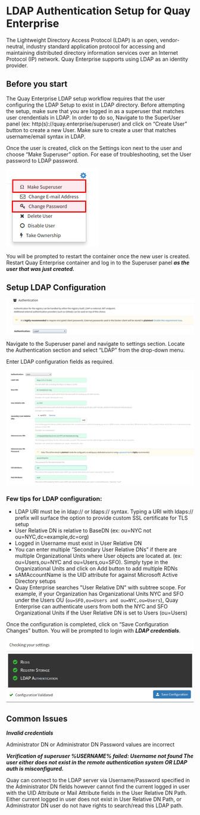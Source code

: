 # LDAP Authentication Setup for Quay Enterprise

The Lightweight Directory Access Protocol (LDAP) is an open, vendor-neutral, industry standard application protocol for accessing and maintaining distributed directory information services over an Internet Protocol (IP) network. Quay Enterprise supports using LDAP as an identity provider.

## Before you start

The Quay Enterprise LDAP setup workflow requires that the user configuring the LDAP Setup to exist in LDAP directory. Before attempting the setup, make sure that you are logged in as a superuser that matches user crendentials in LDAP. In order to do so, Navigate to the SuperUser panel (ex: http(s)://quay.enterprise/superuser) and click on “Create User” button to create a new User. Make sure to create a user that matches username/email syntax in LDAP. 

Once the user is created, click on the Settings icon next to the user and choose “Make Superuser” option. For ease of troubleshooting, set the User password to LDAP password. 

<img src="img/superuser-user-settings.png" class="img-center" alt="Enable GitHub Authentication"/> 

You will be prompted to restart the container once the new user is created. Restart Quay Enterprise container and log in to the Superuser panel ***as the user that was just created.*** 

## Setup LDAP Configuration

<img src="img/authentication-ldap.png" class="img-center" alt="Enable GitHub Authentication"/>

Navigate to the Superuser panel and navigate to settings section. Locate the Authentication section and select “LDAP” from the drop-down menu. 

Enter LDAP configuration fields as required.

<img src="img/authentication-ldap-details.png" class="img-center" alt="Enable GitHub Authentication"/>

### Few tips for LDAP configuration:

- LDAP URI must be in ldap:// or ldaps:// syntax. Typing a URI with ldaps:// prefix will surface the option to provide custom SSL certificate for TLS setup
- User Relative DN is relative to BaseDN (ex: ou=NYC not ou=NYC,dc=example,dc=org)
- Logged in Username must exist in User Relative DN
- You can enter multiple “Secondary User Relative DNs” if there are multiple Organizational Units where User objects are located at. (ex: ou=Users,ou=NYC and ou=Users,ou=SFO). Simply type in the Organizational Units and click on Add button to add multiple RDNs
- sAMAccountName is the UID attribute for against Microsoft Active Directory setups
- Quay Enterprise searches "User Relative DN" with subtree scope. For example, if your Organization has Organizational Units NYC and SFO under the Users OU (`ou=SFO,ou=Users and ou=NYC,ou=Users`), Quay Enterprise can authenticate users from both the NYC and SFO Organizational Units if the User Relative DN is set to Users (ou=Users)

Once the configuration is completed, click on “Save Configuration Changes” button. You will be prompted to login with ***LDAP credentials***. 

<img src="img/authentication-ldap-success.png" class="img-center" alt="Enable GitHub Authentication"/>

## Common Issues

***Invalid credentials*** 

Administrator DN or Administrator DN Password values are incorrect

***Verification of superuser %USERNAME% failed: Username not found The user either does not exist in the remote authentication system OR LDAP auth is misconfigured.***

Quay can connect to the LDAP server via Username/Password specified in the Administrator DN fields however cannot find the current logged in user with the UID Attribute or Mail Attribute fields in the User Relative DN Path. Either current logged in user does not exist in User Relative DN Path, or Administrator DN user do not have rights to search/read this LDAP path.
